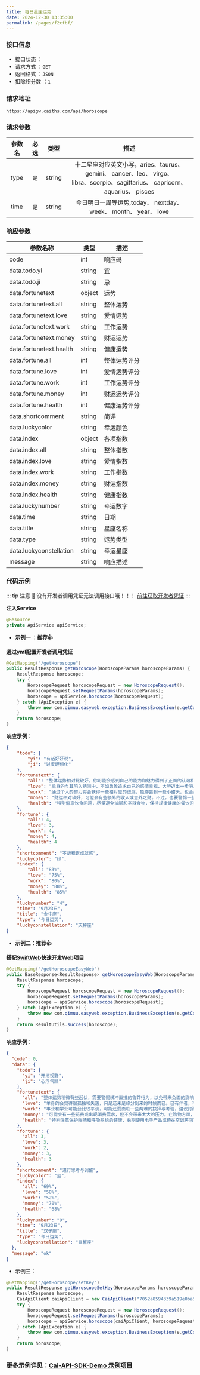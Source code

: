 ```yaml
---
title: 每日星座运势
date: 2024-12-30 13:35:00
permalink: /pages/f2cfbf/
---
```


### 接口信息

- 接口状态 ： <Badge text="正常"/>
- 请求方式 ：`GET`
- 返回格式 ：`JSON`
- 扣除积分数 ：`1`

### 请求地址
```shell
https://apigw.caiths.com/api/horoscope
```

### 请求参数

| 参数名 | 必选 | 类型 |                                                        描述                                                        |
|:---:|:---:|:---:|:----------------------------------------------------------------------------------------------------------------:|
|   type   |  `是`  |  string  | 十二星座对应英文小写，aries、taurus、 gemini、 cancer、leo、 virgo、 <br/> libra、scorpio、sagittarius、 capricorn、 aquarius、 pisces |
| time | `是` | string |                                今日明日一周等运势,today、 nextday、 week、 month、 year、 love                                 |


### 响应参数
| 参数名称            | 类型   | 描述  |
| ------------------- | ------ |-----|
| code                | int    | 响应码 |
| data.todo.yi        | string | 宜   |
| data.todo.ji        | string | 忌   |
| data.fortunetext    | object | 运势  |
| data.fortunetext.all| string | 整体运势 |
| data.fortunetext.love| string | 爱情运势 |
| data.fortunetext.work| string | 工作运势 |
| data.fortunetext.money| string | 财运运势 |
| data.fortunetext.health| string | 健康运势 |
| data.fortune.all    | int    | 整体运势评分 |
| data.fortune.love   | int    | 爱情运势评分 |
| data.fortune.work   | int    | 工作运势评分 |
| data.fortune.money  | int    | 财运运势评分 |
| data.fortune.health | int    | 健康运势评分 |
| data.shortcomment   | string | 简评  |
| data.luckycolor     | string | 幸运颜色 |
| data.index          | object | 各项指数 |
| data.index.all      | string | 整体指数 |
| data.index.love     | string | 爱情指数 |
| data.index.work     | string | 工作指数 |
| data.index.money    | string | 财运指数 |
| data.index.health   | string | 健康指数 |
| data.luckynumber    | string | 幸运数字 |
| data.time           | string | 日期  |
| data.title          | string | 星座名称 |
| data.type           | string | 运势类型 |
| data.luckyconstellation | string | 幸运星座 |
| message             | string | 响应描述 |

### 代码示例

::: tip 注意 🔔️
没有开发者调用凭证无法调用接口哦！！！ [前往获取开发者凭证](https://api.caiths.com/account/center)
:::

**注入Service**

```java
@Resource
private ApiService apiService;
```

- **示例一 ：推荐👍**

**通过yml配置开发者调用凭证**

```java
@GetMapping("/getHoroscope")
public ResultResponse getHoroscope(HoroscopeParams horoscopeParams) {
    ResultResponse horoscope;
    try {
        HoroscopeRequest horoscopeRequest = new HoroscopeRequest();
        horoscopeRequest.setRequestParams(horoscopeParams);
        horoscope = apiService.horoscope(horoscopeRequest);
    } catch (ApiException e) {
        throw new com.qimuu.easyweb.exception.BusinessException(e.getCode(), e.getMessage());
    }
    return horoscope;
}
```

**响应示例：**

```json
{
    "todo": {
        "yi": "有话好好说",
        "ji": "过度理想化"
    },
    "fortunetext": {
        "all": "整体运势相对比较好。你可能会感到自己的能力和魅力得到了正面的认可和回报，这会给你带来一些积极的动力和信心。在工作和学习上，你的努力和耐心会得到明显的成果，可能会有一些好的机会和合作伙伴出现。在人际关系方面，你的魅力和亲和力会吸引到更多的人，有助于扩展社交圈子。",
        "love": "单身的与其陷入猜测中，不如勇敢追求自己的感情幸福，大胆迈出一步吧。已有伴者，感情运势较为稳定，与伴侣之间的默契和理解力让你们的关系更加牢固。",
        "work": "通过个人的努力将会获得一些相对应的进展，能够尝到一些小甜头，也会给你一定的鼓舞力量，建议多进行一些新的突破，或能够给你带来意想不到的收获。",
        "money": "财运相对较好，可能会有些额外的收入或意外之财。不过，也要警惕一些小的损耗，比如零散的花费可能会让你不经意间破费。建议你要理性消费，不要过分追求物质享受。",
        "health": "特别留意饮食问题，尽量避免油腻和辛辣食物，保持规律健康的餐饮习惯。另外，定期进行有氧运动和适度的体能锻炼有助于提升体力和循环系统的健康。"
    },
    "fortune": {
        "all": 4,
        "love": 3,
        "work": 4,
        "money": 4,
        "health": 4
    },
    "shortcomment": "不断积累成就感",
    "luckycolor": "绿",
    "index": {
        "all": "83%",
        "love": "75%",
        "work": "80%",
        "money": "88%",
        "health": "85%"
    },
    "luckynumber": "4",
    "time": "9月23日",
    "title": "金牛座",
    "type": "今日运势",
    "luckyconstellation": "天秤座"
}
```

- **示例二：推荐👍**

**搭配[SwiftWeb](https://github.com/poboll/swift-web)快速开发Web项目**

```java
@GetMapping("/getHoroscopeEasyWeb")
public BaseResponse<ResultResponse> getHoroscopeEasyWeb(HoroscopeParams horoscopeParams) {
    ResultResponse horoscope;
    try {
        HoroscopeRequest horoscopeRequest = new HoroscopeRequest();
        horoscopeRequest.setRequestParams(horoscopeParams);
        horoscope = apiService.horoscope(horoscopeRequest);
    } catch (ApiException e) {
        throw new com.qimuu.easyweb.exception.BusinessException(e.getCode(), e.getMessage());
    }
    return ResultUtils.success(horoscope);
}
```

**响应示例：**

```json
{
  "code": 0,
  "data": {
    "todo": {
      "yi": "开拓视野",
      "ji": "心浮气躁"
    },
    "fortunetext": {
      "all": "整体运势稍微有些起伏，需要警惕横冲直撞的鲁莽行为，以免带来负面的影响。暂时不宜急着做决定，或许有一些卡在前面的难题需要你耗费脑筋进行思考，也可能会一时拿不定主意。当前的你需要思考和调整，才能迈向更好的状态，也要更加理性和成熟地处理人际关系问题。",
      "love": "单身的会觉得很孤独和失落，只是还未是缘分到来的时候而已。已有伴者，可能会出现沟通不畅和误解，建议你多一些耐心和理解，用心去维系你们的感情。",
      "work": "事业和学业可能会比较平淡，可能还要面临一些两难的抉择与考验，建议打醒精神应对，保持灵活应变的准备，不要总是等到问题到来之后才去亡羊补牢。",
      "money": "可能会有一些花费或出现消费需求，但不会带来太大的压力。在购物方面，注意控制自己的欲望不要盲目消费。如果有小的投资机会，可以考虑适当参与，但要做好风险评估。",
      "health": "特别注意保护眼睛和呼吸系统的健康，长期使用电子产品或待在空调房间可能会导致眼睛干涩和不适，适量休息眼睛，多眨眼，用眼保健操缓解眼部疲劳。"
    },
    "fortune": {
      "all": 3,
      "love": 3,
      "work": 2,
      "money": 3,
      "health": 3
    },
    "shortcomment": "进行思考与调整",
    "luckycolor": "蓝",
    "index": {
      "all": "69%",
      "love": "58%",
      "work": "52%",
      "money": "70%",
      "health": "68%"
    },
    "luckynumber": "9",
    "time": "9月23日",
    "title": "双子座",
    "type": "今日运势",
    "luckyconstellation": "巨蟹座"
  },
  "message": "ok"
}
```

- 示例三：

```Java
@GetMapping("/getHoroscope/setKey")
public ResultResponse getHoroscopeSetKey(HoroscopeParams horoscopeParams) {
    ResultResponse horoscope;
    CaiApiClient caiApiClient = new CaiApiClient("7052a8594339a519e0ba5eb04a267a60", "d8d6df60ab209385a09ac796f1dfe3e1");
    try {
        HoroscopeRequest horoscopeRequest = new HoroscopeRequest();
        horoscopeRequest.setRequestParams(horoscopeParams);
        horoscope = apiService.horoscope(caiApiClient, horoscopeRequest);
    } catch (ApiException e) {
        throw new com.qimuu.easyweb.exception.BusinessException(e.getCode(), e.getMessage());
    }
    return horoscope;
}
```
###  **更多示例详见：[Cai-API-SDK-Demo 示例项目](https://github.com/poboll/cai-api-sdk-demo/blob/master/src/main/java/icu/qimuu/qiapisdkdemo/controller/InvokeController.java)**

